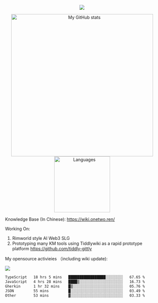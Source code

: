<a href="https://github.com/linonetwo">
    <p align="center">
        <img src="https://github-profile-trophy.vercel.app/?username=linonetwo&column=7&theme=onedark"/>
    </p>
</a>
<a align="center" href="https://github.com/linonetwo">
  <p align="center">
    <img src="https://github-readme-stats.vercel.app/api?username=linonetwo&show_icons=true&count_private=true" alt="My GitHub stats" width="465"/>
    <img src="https://github-readme-stats.vercel.app/api/top-langs/?username=linonetwo&layout=compact&langs_count=10" alt="Languages" height="183">
  </p>
</a>

Knowledge Base (In Chinese): https://wiki.onetwo.ren/

Working On: 

1. Rimworld style AI Web3 SLG
1. Prototyping many KM tools using Tiddlywiki as a rapid prototype platform https://github.com/tiddly-gittly

My opensource activieies （including wiki update):

![](https://visitor-badge.glitch.me/badge?page_id=linonetwo.linonetwo)

<!--START_SECTION:waka-->

```txt
TypeScript   18 hrs 5 mins   █████████████████░░░░░░░░   67.65 %
JavaScript   4 hrs 28 mins   ████▒░░░░░░░░░░░░░░░░░░░░   16.73 %
Gherkin      1 hr 32 mins    █▒░░░░░░░░░░░░░░░░░░░░░░░   05.76 %
JSON         55 mins         █░░░░░░░░░░░░░░░░░░░░░░░░   03.49 %
Other        53 mins         ▓░░░░░░░░░░░░░░░░░░░░░░░░   03.33 %
```

<!--END_SECTION:waka-->
